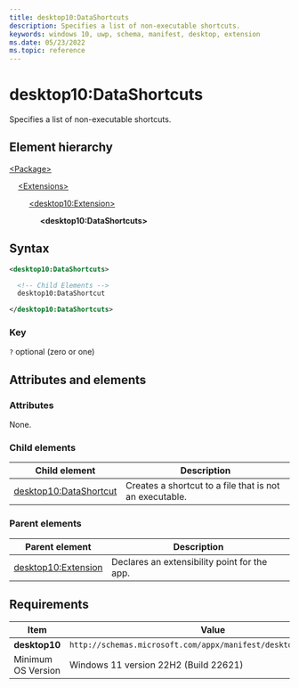 ```yaml
---
title: desktop10:DataShortcuts
description: Specifies a list of non-executable shortcuts.
keywords: windows 10, uwp, schema, manifest, desktop, extension
ms.date: 05/23/2022
ms.topic: reference
---
```


# desktop10:DataShortcuts

Specifies a list of non-executable shortcuts.

## Element hierarchy

[\<Package\>](element-package.md)

&nbsp;&nbsp;&nbsp;&nbsp;[\<Extensions\>](element-1-extensions.md)

&nbsp;&nbsp;&nbsp;&nbsp; &nbsp;&nbsp;&nbsp;&nbsp;[\<desktop10:Extension\>](element-desktop10-extension.md)

&nbsp;&nbsp;&nbsp;&nbsp; &nbsp;&nbsp;&nbsp;&nbsp; &nbsp;&nbsp;&nbsp;&nbsp;**\<desktop10:DataShortcuts\>**

## Syntax

```xml
<desktop10:DataShortcuts>

  <!-- Child Elements -->
  desktop10:DataShortcut

</desktop10:DataShortcuts>
```

### Key

`?` optional (zero or one)

## Attributes and elements

### Attributes

None.

### Child elements

| Child element | Description |
|-|-|
| [desktop10:DataShortcut](element-desktop10-datashortcut.md) | Creates a shortcut to a file that is not an executable. |

### Parent elements

| Parent element | Description |
|-|-|
| [desktop10:Extension](element-desktop10-extension.md) | Declares an extensibility point for the app. |

## Requirements

| Item  | Value  |
|--|--|
| **desktop10** | `http://schemas.microsoft.com/appx/manifest/desktop/windows10/10` |
| Minimum OS Version | Windows 11 version 22H2 (Build 22621) |

